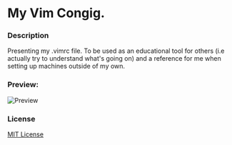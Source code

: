 # My Vim Congig.

### Description
Presenting my .vimrc file. To be used as an educational tool for others (i.e actually try to understand what's going on) and a reference for me when setting up machines outside of my own.

### Preview:
![Preview](https://i.imgur.com/cRHGMTK.png)

### License
[MIT License](https://opensource.org/licenses/MIT)
